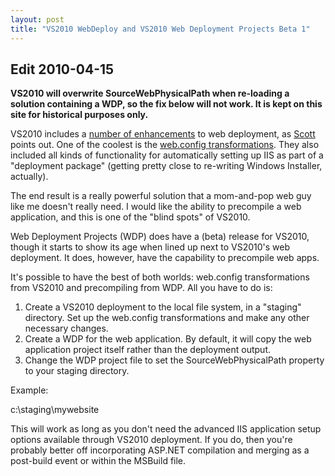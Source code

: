 ```yaml
---
layout: post
title: "VS2010 WebDeploy and VS2010 Web Deployment Projects Beta 1"
---
```

## Edit 2010-04-15

**VS2010 will overwrite SourceWebPhysicalPath when re-loading a solution containing a WDP, so the fix below will not work. It is kept on this site for historical purposes only.**



VS2010 includes a [number of enhancements](http://live.visitmix.com/MIX10/Sessions/FT14) to web deployment, as [Scott](http://www.hanselman.com/blog/) points out. One of the coolest is the [web.config transformations](http://msdn.microsoft.com/en-us/library/dd465326(VS.100).aspx). They also included all kinds of functionality for automatically setting up IIS as part of a "deployment package" (getting pretty close to re-writing Windows Installer, actually).



The end result is a really powerful solution that a mom-and-pop web guy like me doesn't really need. I would like the ability to precompile a web application, and this is one of the "blind spots" of VS2010.



Web Deployment Projects (WDP) does have a (beta) release for VS2010, though it starts to show its age when lined up next to VS2010's web deployment. It does, however, have the capability to precompile web apps.



It's possible to have the best of both worlds: web.config transformations from VS2010 and precompiling from WDP. All you have to do is:




1. Create a VS2010 deployment to the local file system, in a "staging" directory. Set up the web.config transformations and make any other necessary changes.
1. Create a WDP for the web application. By default, it will copy the web application project itself rather than the deployment output.
1. Change the WDP project file to set the SourceWebPhysicalPath property to your staging directory.


Example:




<SourceWebPhysicalPath>c:\staging\mywebsite</SourceWebPhysicalPath>


This will work as long as you don't need the advanced IIS application setup options available through VS2010 deployment. If you do, then you're probably better off incorporating ASP.NET compilation and merging as a post-build event or within the MSBuild file.

